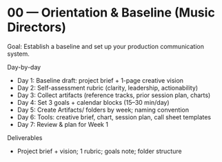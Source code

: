 # 00 — Orientation & Baseline (Music Directors)

Goal: Establish a baseline and set up your production communication system.

Day-by-day
- Day 1: Baseline draft: project brief + 1-page creative vision
- Day 2: Self-assessment rubric (clarity, leadership, actionability)
- Day 3: Collect artifacts (reference tracks, prior session plan, charts)
- Day 4: Set 3 goals + calendar blocks (15–30 min/day)
- Day 5: Create Artifacts/ folders by week; naming convention
- Day 6: Tools: creative brief, chart, session plan, call sheet templates
- Day 7: Review & plan for Week 1

Deliverables
- Project brief + vision; 1 rubric; goals note; folder structure
